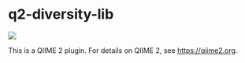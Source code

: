 # q2-diversity-lib

![](https://github.com/qiime2/q2-diversity-lib/workflows/ci/badge.svg)

This is a QIIME 2 plugin. For details on QIIME 2, see https://qiime2.org.